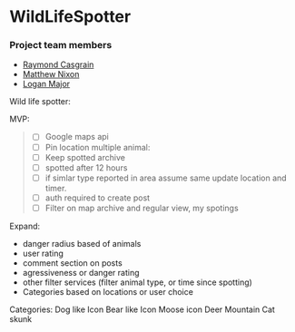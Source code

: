 # WildLifeSpotter
### Project team members
* [Raymond Casgrain](https://github.com/Raymond2200)
* [Matthew Nixon](https://github.com/mdpnixon)
* [Logan Major](https://github.com/logan858)


Wild life spotter:

MVP:
> * [ ] Google maps api
> * [ ] Pin location multiple animal:
> * [ ] Keep spotted archive 
> * [ ] spotted after 12 hours
> * [ ] if simlar type reported in area assume same update location and timer.
> * [ ] auth required to create post
> * [ ] Filter on map archive and regular view, my spotings



Expand:
* danger radius based of animals
* user rating
* comment section on posts
* agressiveness or danger rating
* other filter services (filter animal type, or time since spotting)
* Categories based on locations or user choice



Categories:
Dog like Icon
Bear like Icon
Moose icon
Deer
Mountain Cat
skunk
